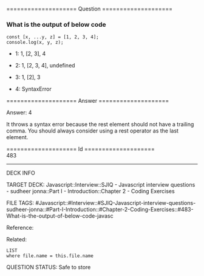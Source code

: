 ==================== Question ====================  

### What is the output of below code

<!-- codeblock-start -->
<pre><code class="hljs language-javascript"><span class="hljs-keyword">const</span> [x, ...y, z] = [<span class="hljs-number">1</span>, <span class="hljs-number">2</span>, <span class="hljs-number">3</span>, <span class="hljs-number">4</span>];
<span class="hljs-variable language_">console</span>.<span class="hljs-title function_">log</span>(x, y, z);
</code></pre>
<!-- codeblock-end -->

- 1: 1, [2, 3], 4

- 2: 1, [2, 3, 4], undefined

- 3: 1, [2], 3

- 4: SyntaxError  

==================== Answer ====================  

Answer: 4

It throws a syntax error because the rest element should not have a trailing comma. You should always consider using a rest operator as the last element.

==================== Id ====================  
483

---

DECK INFO

TARGET DECK: Javascript::Interview::SJIQ - Javascript interview questions - sudheer jonna::Part I - Introduction::Chapter 2 - Coding Exercises

FILE TAGS: #Javascript::#Interview::#SJIQ-Javascript-interview-questions-sudheer-jonna::#Part-I-Introduction::#Chapter-2-Coding-Exercises::#483-What-is-the-output-of-below-code-javasc

Reference:

Related:

```dataview
LIST
where file.name = this.file.name
```

QUESTION STATUS: Safe to store
